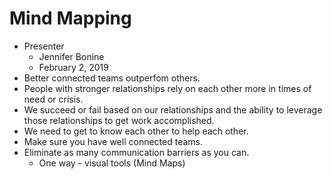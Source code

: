 # Mind Mapping

* Presenter
  * Jennifer Bonine
  * February 2, 2019
* Better connected teams outperfom others.
* People with stronger relationships rely on each other more in times of need or crisis.
* We succeed or fail based on our relationships and the ability to leverage those relationships to get work accomplished.
* We need to get to know each other to help each other.
* Make sure you have well connected teams.
* Eliminate as many communication barriers as you can.
  * One way - visual tools (Mind Maps)